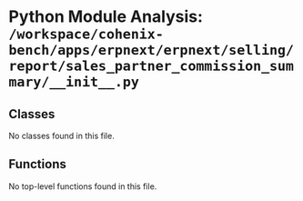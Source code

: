 # Python Module Analysis: `/workspace/cohenix-bench/apps/erpnext/erpnext/selling/report/sales_partner_commission_summary/__init__.py`

## Classes

No classes found in this file.


## Functions

No top-level functions found in this file.
